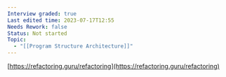 ```yaml
---
Interview graded: true
Last edited time: 2023-07-17T12:55
Needs Rework: false
Status: Not started
Topic:
  - "[[Program Structure Architecture]]"
---
```

[https://refactoring.guru/refactoring](https://refactoring.guru/refactoring)